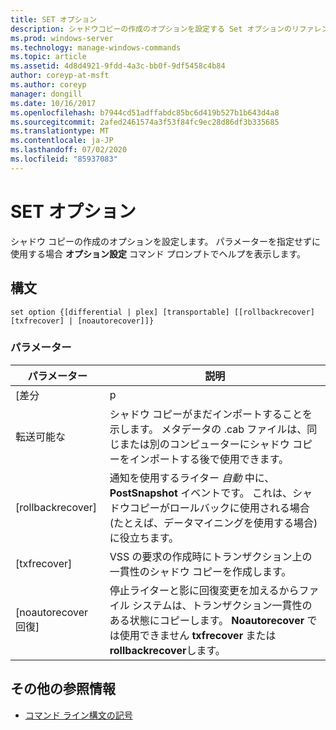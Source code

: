 ```yaml
---
title: SET オプション
description: シャドウコピーの作成のオプションを設定する Set オプションのリファレンス記事です。
ms.prod: windows-server
ms.technology: manage-windows-commands
ms.topic: article
ms.assetid: 4d8d4921-9fdd-4a3c-bb0f-9df5458c4b84
author: coreyp-at-msft
ms.author: coreyp
manager: dongill
ms.date: 10/16/2017
ms.openlocfilehash: b7944cd51adffabdc85bc6d419b527b1b643d4a8
ms.sourcegitcommit: 2afed2461574a3f53f84fc9ec28d86df3b335685
ms.translationtype: MT
ms.contentlocale: ja-JP
ms.lasthandoff: 07/02/2020
ms.locfileid: "85937083"
---
```

# <a name="set-option"></a>SET オプション

シャドウ コピーの作成のオプションを設定します。 パラメーターを指定せずに使用する場合 **オプション設定** コマンド プロンプトでヘルプを表示します。

## <a name="syntax"></a>構文

```
set option {[differential | plex] [transportable] [[rollbackrecover] [txfrecover] | [noautorecover]]}
```

### <a name="parameters"></a>パラメーター

|     パラメーター     |                                                                                                  説明                                                                                                  |
|-------------------|---------------------------------------------------------------------------------------------------------------------------------------------------------------------------------------------------------------|
|   [差分   |                                                                                                     p                                                                                                     |
|  転送可能な  |                       シャドウ コピーがまだインポートすることを示します。 メタデータの .cab ファイルは、同じまたは別のコンピューターにシャドウ コピーをインポートする後で使用できます。                       |
| [rollbackrecover] |                     通知を使用するライター *自動* 中に、 **PostSnapshot** イベントです。 これは、シャドウコピーがロールバックに使用される場合 (たとえば、データマイニングを使用する場合) に役立ちます。                      |
|   [txfrecover]    |                                                               VSS の要求の作成時にトランザクション上の一貫性のシャドウ コピーを作成します。                                                                |
|  [noautorecover 回復]  | 停止ライターと影に回復変更を加えるからファイル システムは、トランザクション一貫性のある状態にコピーします。 **Noautorecover** では使用できません **txfrecover** または **rollbackrecover**します。 |

## <a name="additional-references"></a>その他の参照情報

- [コマンド ライン構文の記号](command-line-syntax-key.md)